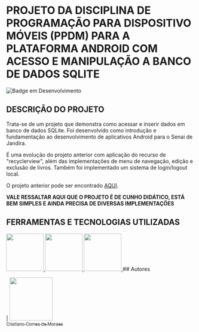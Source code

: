 # PROJETO DA DISCIPLINA DE PROGRAMAÇÃO PARA DISPOSITIVO MÓVEIS (PPDM) PARA A PLATAFORMA ANDROID COM ACESSO E MANIPULAÇÃO A BANCO DE DADOS SQLITE

![Badge em Desenvolvimento](http://img.shields.io/static/v1?label=STATUS&message=EM%20DESENVOLVIMENTO&color=GREEN&style=for-the-badge)

## DESCRIÇÃO DO PROJETO
<p align="justify">

Trata-se de um projeto que demonstra como acessar e inserir dados em banco de dados SQLite. Foi desenvolvido como introdução e fundamentação ao desenvolvimento de aplicativos Android para o Senai de Jandira.

É uma evolução do projeto anterior com aplicação do recurso de "recyclerview", além das implementações de menu de navegação, edição e exclusão de livros. Também foi implementado um sistema de login/logout local.

O projeto anterior pode ser encontrado <a href="https://github.com/cristianocorreamoraes/ppdm-sqlite">AQUI</a>.

<strong>VALE RESSALTAR AQUI QUE O PROJETO É DE CUNHO DIDÁTICO, ESTÁ BEM SIMPLES E AINDA PRECISA DE DIVERSAS IMPLEMENTAÇÕES</strong> 
 
</p>


## FERRAMENTAS E TECNOLOGIAS UTILIZADAS

<a href="#">
<img src="https://cdn.jsdelivr.net/gh/devicons/devicon/icons/android/android-original-wordmark.svg" width=100 />       
</a>
<a href="#">
<img src="https://cdn.jsdelivr.net/gh/devicons/devicon/icons/java/java-original.svg" width=100 />
</a>
<a href="#">
<img src="https://cdn.jsdelivr.net/gh/devicons/devicon/icons/sqlite/sqlite-original-wordmark.svg" width=100 />
</a>
## Autores

| [<img src="https://avatars.githubusercontent.com/u/94192765?v=4" width=115><br><sub>Cristiano Correa de Moraes</sub>](https://github.com/cristianocorreamoraes)

